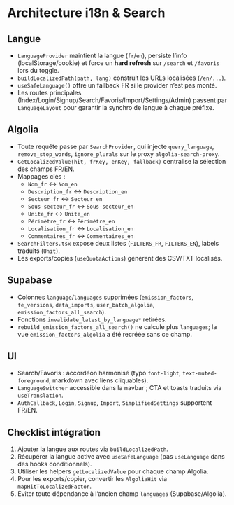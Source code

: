 # Architecture i18n & Search

## Langue

- `LanguageProvider` maintient la langue (`fr`/`en`), persiste l’info (localStorage/cookie) et force un **hard refresh** sur `/search` et `/favoris` lors du toggle.
- `buildLocalizedPath(path, lang)` construit les URLs localisées (`/en/...`).
- `useSafeLanguage()` offre un fallback FR si le provider n’est pas monté.
- Les routes principales (Index/Login/Signup/Search/Favoris/Import/Settings/Admin) passent par `LanguageLayout` pour garantir la synchro de langue à chaque préfixe.

## Algolia

- Toute requête passe par `SearchProvider`, qui injecte `query_language`, `remove_stop_words`, `ignore_plurals` sur le proxy `algolia-search-proxy`.
- `GetLocalizedValue(hit, frKey, enKey, fallback)` centralise la sélection des champs FR/EN.
- Mappages clés :
  - `Nom_fr` ↔ `Nom_en`
  - `Description_fr` ↔ `Description_en`
  - `Secteur_fr` ↔ `Secteur_en`
  - `Sous-secteur_fr` ↔ `Sous-secteur_en`
  - `Unite_fr` ↔ `Unite_en`
  - `Périmètre_fr` ↔ `Périmètre_en`
  - `Localisation_fr` ↔ `Localisation_en`
  - `Commentaires_fr` ↔ `Commentaires_en`
- `SearchFilters.tsx` expose deux listes (`FILTERS_FR`, `FILTERS_EN`), labels traduits (`Unit`).
- Les exports/copies (`useQuotaActions`) génèrent des CSV/TXT localisés.

## Supabase

- Colonnes `language`/`languages` supprimées (`emission_factors`, `fe_versions`, `data_imports`, `user_batch_algolia`, `emission_factors_all_search`).
- Fonctions `invalidate_latest_by_language*` retirées.
- `rebuild_emission_factors_all_search()` ne calcule plus `languages`; la vue `emission_factors_algolia` a été recréée sans ce champ.

## UI

- Search/Favoris : accordéon harmonisé (typo `font-light`, `text-muted-foreground`, markdown avec liens cliquables).
- `LanguageSwitcher` accessible dans la navbar ; CTA et toasts traduits via `useTranslation`.
- `AuthCallback`, `Login`, `Signup`, `Import`, `SimplifiedSettings` supportent FR/EN.

## Checklist intégration

1. Ajouter la langue aux routes via `buildLocalizedPath`.
2. Récupérer la langue active avec `useSafeLanguage` (pas `useLanguage` dans des hooks conditionnels).
3. Utiliser les helpers `getLocalizedValue` pour chaque champ Algolia.
4. Pour les exports/copier, convertir les `AlgoliaHit` via `mapHitToLocalizedFactor`.
5. Éviter toute dépendance à l’ancien champ `languages` (Supabase/Algolia).







